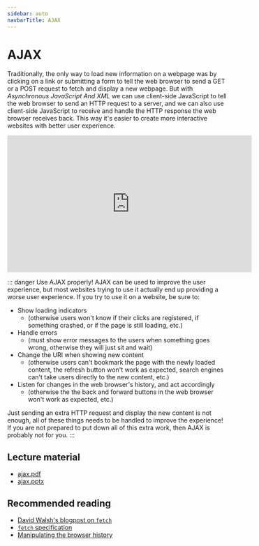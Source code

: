 ```yaml
---
sidebar: auto
navbarTitle: AJAX
---
```


# AJAX
Traditionally, the only way to load new information on a webpage was by clicking on a link or submitting a form to tell the web browser to send a GET or a POST request to fetch and display a new webpage. But with *Asynchronous JavaScript And XML* we can use client-side JavaScript to tell the web browser to send an HTTP request to a server, and we can also use client-side JavaScript to receive and handle the HTTP response the web browser receives back. This way it's easier to create more interactive websites with better user experience.

<iframe width="560" height="314" src="https://www.youtube.com/embed/tVZitsQRB_o" frameborder="0" allow="accelerometer; autoplay; encrypted-media; gyroscope; picture-in-picture" allowfullscreen></iframe>

::: danger Use AJAX properly!
AJAX can be used to improve the user experience, but most websites trying to use it actually end up providing a worse user experience. If you try to use it on a website, be sure to:

* Show loading indicators
    * (otherwise users won't know if their clicks are registered, if something crashed, or if the page is still loading, etc.)
* Handle errors
    * (must show error messages to the users when something goes wrong, otherwise they will just sit and wait)
* Change the URI when showing new content
    * (otherwise users can't bookmark the page with the newly loaded content, the refresh button won't work as expected, search engines can't take users directly to the new content, etc.)
* Listen for changes in the web browser's history, and act accordingly
    * (otherwise the the back and forward buttons in the web browser won't work as expected, etc.)

Just sending an extra HTTP request and display the new content is not enough, all of these things needs to be handled to improve the experience! If you are not prepared to put down all of this extra work, then AJAX is probably not for you.
:::

## Lecture material
* [ajax.pdf](ajax.pdf)
* [ajax.pptx](ajax.pptx)

## Recommended reading
* [David Walsh's blogpost on `fetch`](https://davidwalsh.name/fetch)
* [`fetch` specification](https://fetch.spec.whatwg.org/)
* [Manipulating the browser history](https://developer.mozilla.org/en-US/docs/Web/API/History_API)
